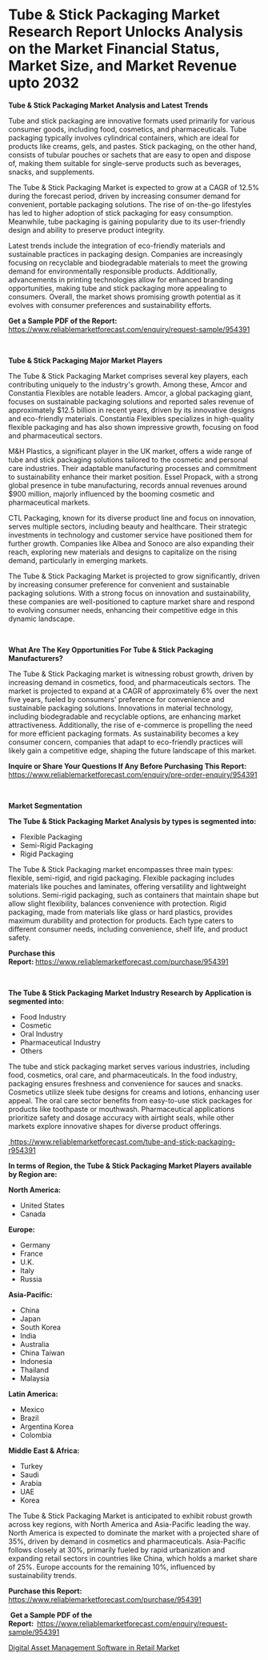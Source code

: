 <p><h1>Tube & Stick Packaging Market Research Report Unlocks Analysis on the Market Financial Status, Market Size, and Market Revenue upto 2032</h1></p><p><strong>Tube & Stick Packaging Market Analysis and Latest Trends</strong></p>
<p><p>Tube and stick packaging are innovative formats used primarily for various consumer goods, including food, cosmetics, and pharmaceuticals. Tube packaging typically involves cylindrical containers, which are ideal for products like creams, gels, and pastes. Stick packaging, on the other hand, consists of tubular pouches or sachets that are easy to open and dispose of, making them suitable for single-serve products such as beverages, snacks, and supplements.</p><p>The Tube & Stick Packaging Market is expected to grow at a CAGR of 12.5% during the forecast period, driven by increasing consumer demand for convenient, portable packaging solutions. The rise of on-the-go lifestyles has led to higher adoption of stick packaging for easy consumption. Meanwhile, tube packaging is gaining popularity due to its user-friendly design and ability to preserve product integrity.</p><p>Latest trends include the integration of eco-friendly materials and sustainable practices in packaging design. Companies are increasingly focusing on recyclable and biodegradable materials to meet the growing demand for environmentally responsible products. Additionally, advancements in printing technologies allow for enhanced branding opportunities, making tube and stick packaging more appealing to consumers. Overall, the market shows promising growth potential as it evolves with consumer preferences and sustainability efforts.</p></p>
<p><strong>Get a Sample PDF of the Report:&nbsp;</strong> <a href="https://www.reliablemarketforecast.com/enquiry/request-sample/954391?utm_campaign=2781&utm_medium=2&utm_source=Github&utm_content=ia&utm_term=07032025&utm_id=tube-stick-packaging">https://www.reliablemarketforecast.com/enquiry/request-sample/954391</a></p>
<p>&nbsp;</p>
<p><strong>Tube & Stick Packaging Major Market Players</strong></p>
<p><p>The Tube & Stick Packaging Market comprises several key players, each contributing uniquely to the industry's growth. Among these, Amcor and Constantia Flexibles are notable leaders. Amcor, a global packaging giant, focuses on sustainable packaging solutions and reported sales revenue of approximately $12.5 billion in recent years, driven by its innovative designs and eco-friendly materials. Constantia Flexibles specializes in high-quality flexible packaging and has also shown impressive growth, focusing on food and pharmaceutical sectors.</p><p>M&H Plastics, a significant player in the UK market, offers a wide range of tube and stick packaging solutions tailored to the cosmetic and personal care industries. Their adaptable manufacturing processes and commitment to sustainability enhance their market position. Essel Propack, with a strong global presence in tube manufacturing, records annual revenues around $900 million, majorly influenced by the booming cosmetic and pharmaceutical markets.</p><p>CTL Packaging, known for its diverse product line and focus on innovation, serves multiple sectors, including beauty and healthcare. Their strategic investments in technology and customer service have positioned them for further growth. Companies like Albea and Sonoco are also expanding their reach, exploring new materials and designs to capitalize on the rising demand, particularly in emerging markets.</p><p>The Tube & Stick Packaging Market is projected to grow significantly, driven by increasing consumer preference for convenient and sustainable packaging solutions. With a strong focus on innovation and sustainability, these companies are well-positioned to capture market share and respond to evolving consumer needs, enhancing their competitive edge in this dynamic landscape.</p></p>
<p>&nbsp;</p>
<p><strong>What Are The Key Opportunities For Tube & Stick Packaging Manufacturers?</strong></p>
<p><p>The Tube & Stick Packaging market is witnessing robust growth, driven by increasing demand in cosmetics, food, and pharmaceuticals sectors. The market is projected to expand at a CAGR of approximately 6% over the next five years, fueled by consumers' preference for convenience and sustainable packaging solutions. Innovations in material technology, including biodegradable and recyclable options, are enhancing market attractiveness. Additionally, the rise of e-commerce is propelling the need for more efficient packaging formats. As sustainability becomes a key consumer concern, companies that adapt to eco-friendly practices will likely gain a competitive edge, shaping the future landscape of this market.</p></p>
<p><strong>Inquire or Share Your Questions If Any Before Purchasing This Report:</strong> <a href="https://www.reliablemarketforecast.com/enquiry/pre-order-enquiry/954391?utm_campaign=2781&utm_medium=2&utm_source=Github&utm_content=ia&utm_term=07032025&utm_id=tube-stick-packaging">https://www.reliablemarketforecast.com/enquiry/pre-order-enquiry/954391</a></p>
<p>&nbsp;</p>
<p><strong>Market Segmentation</strong></p>
<p><strong>The Tube & Stick Packaging Market Analysis by types is segmented into:</strong></p>
<p><ul><li>Flexible Packaging</li><li>Semi-Rigid Packaging</li><li>Rigid Packaging</li></ul></p>
<p><p>The Tube & Stick Packaging market encompasses three main types: flexible, semi-rigid, and rigid packaging. Flexible packaging includes materials like pouches and laminates, offering versatility and lightweight solutions. Semi-rigid packaging, such as containers that maintain shape but allow slight flexibility, balances convenience with protection. Rigid packaging, made from materials like glass or hard plastics, provides maximum durability and protection for products. Each type caters to different consumer needs, including convenience, shelf life, and product safety.</p></p>
<p><strong>Purchase this Report:&nbsp;</strong><a href="https://www.reliablemarketforecast.com/purchase/954391?utm_campaign=2781&utm_medium=2&utm_source=Github&utm_content=ia&utm_term=07032025&utm_id=tube-stick-packaging">https://www.reliablemarketforecast.com/purchase/954391</a></p>
<p>&nbsp;</p>
<p><strong>The Tube & Stick Packaging Market Industry Research by Application is segmented into:</strong></p>
<p><ul><li>Food Industry</li><li>Cosmetic</li><li>Oral Industry</li><li>Pharmaceutical Industry</li><li>Others</li></ul></p>
<p><p>The tube and stick packaging market serves various industries, including food, cosmetics, oral care, and pharmaceuticals. In the food industry, packaging ensures freshness and convenience for sauces and snacks. Cosmetics utilize sleek tube designs for creams and lotions, enhancing user appeal. The oral care sector benefits from easy-to-use stick packages for products like toothpaste or mouthwash. Pharmaceutical applications prioritize safety and dosage accuracy with airtight seals, while other markets explore innovative shapes for diverse product offerings.</p></p>
<p><a href="https://www.reliablemarketforecast.com/tube-and-stick-packaging-r954391?utm_campaign=2781&utm_medium=2&utm_source=Github&utm_content=ia&utm_term=07032025&utm_id=tube-stick-packaging">&nbsp;https://www.reliablemarketforecast.com/tube-and-stick-packaging-r954391</a></p>
<p><strong>In terms of Region, the Tube & Stick Packaging Market Players available by Region are:</strong></p>
<p>
    <p> <strong> North America: </strong>
        <ul>
            <li>United States</li>
            <li>Canada</li>
        </ul>
        </p> 
    <p> <strong> Europe: </strong>
        <ul>
            <li>Germany</li>
            <li>France</li>
            <li>U.K.</li>
            <li>Italy</li>
            <li>Russia</li>
        </ul>
        </p> 
    <p> <strong> Asia-Pacific: </strong>
        <ul>
            <li>China</li>
            <li>Japan</li>
            <li>South Korea</li>
            <li>India</li>
            <li>Australia</li>
            <li>China Taiwan</li>
            <li>Indonesia</li>
            <li>Thailand</li>
            <li>Malaysia</li>
        </ul>
        </p> 
    <p> <strong> Latin America: </strong>
        <ul>
            <li>Mexico</li>
            <li>Brazil</li>
            <li>Argentina Korea</li>
            <li>Colombia</li>
        </ul>
        </p> 
    <p> <strong> Middle East & Africa: </strong>
        <ul>
            <li>Turkey</li>
            <li>Saudi</li>
            <li>Arabia</li>
            <li>UAE</li>
            <li>Korea</li>
        </ul>
    </p>
    </p>
<p><p>The Tube & Stick Packaging Market is anticipated to exhibit robust growth across key regions, with North America and Asia-Pacific leading the way. North America is expected to dominate the market with a projected share of 35%, driven by demand in cosmetics and pharmaceuticals. Asia-Pacific follows closely at 30%, primarily fueled by rapid urbanization and expanding retail sectors in countries like China, which holds a market share of 25%. Europe accounts for the remaining 10%, influenced by sustainability trends.</p></p>
<p><strong>Purchase this Report: </strong><a href="https://www.reliablemarketforecast.com/purchase/954391?utm_campaign=2781&utm_medium=2&utm_source=Github&utm_content=ia&utm_term=07032025&utm_id=tube-stick-packaging">https://www.reliablemarketforecast.com/purchase/954391</a></p>
<p>&nbsp;<strong>Get a Sample PDF of the Report:&nbsp;&nbsp;</strong><a href="https://www.reliablemarketforecast.com/enquiry/request-sample/954391?utm_campaign=2781&utm_medium=2&utm_source=Github&utm_content=ia&utm_term=07032025&utm_id=tube-stick-packaging">https://www.reliablemarketforecast.com/enquiry/request-sample/954391</a></p>
<p><strong></strong></p>
<p><p><a href="https://github.com/iroldilom/Market-Research-Report-List-1/blob/main/digital-asset-management-software-in-retail-market.md?utm_campaign=2781&utm_medium=2&utm_source=Github&utm_content=ia&utm_term=07032025&utm_id=tube-stick-packaging">Digital Asset Management Software in Retail Market</a></p></p>